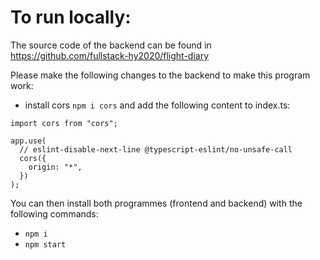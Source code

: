 # To run locally:

The source code of the backend can be found in https://github.com/fullstack-hy2020/flight-diary

Please make the following changes to the backend to make this program work:

- install cors `npm i cors` and add the following content to index.ts:

```
import cors from "cors";

app.use(
  // eslint-disable-next-line @typescript-eslint/no-unsafe-call
  cors({
    origin: "*",
  })
);
```

You can then install both programmes (frontend and backend) with the following commands:

- `npm i`
- `npm start`
